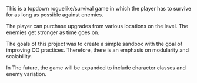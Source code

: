 This is a topdown roguelike/survival game in which the player has to survive for as long as possible against enemies.

The player can purchase upgrades from various locations on the level. The enemies get stronger as time goes on.

The goals of this project was to create a simple sandbox with the goal of improving OO practices. Therefore, there is an emphasis on modularity and scalability.

In The future,  the game will be expanded to include character classes and enemy variation.
